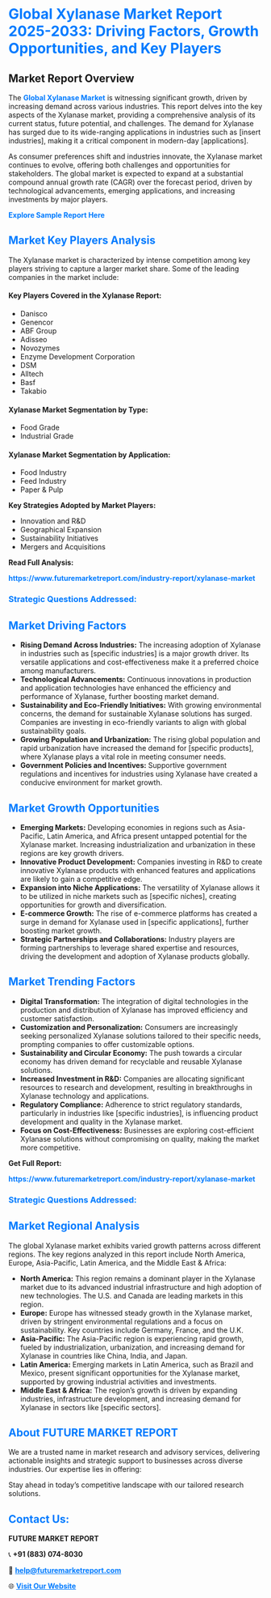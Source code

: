 <h1 style="color: #007BFF;">Global Xylanase Market Report 2025-2033: Driving Factors, Growth Opportunities, and Key Players</h1>

<section id="overview">
<h2>Market Report Overview</h2>
<p>The <a href="https://www.futuremarketreport.com/industry-report/xylanase-market" style="color: #007BFF; text-decoration: none;"><strong>Global Xylanase Market</strong></a> is witnessing significant growth, driven by increasing demand across various industries. This report delves into the key aspects of the Xylanase market, providing a comprehensive analysis of its current status, future potential, and challenges. The demand for Xylanase has surged due to its wide-ranging applications in industries such as [insert industries], making it a critical component in modern-day [applications].</p>
<p>As consumer preferences shift and industries innovate, the Xylanase market continues to evolve, offering both challenges and opportunities for stakeholders. The global market is expected to expand at a substantial compound annual growth rate (CAGR) over the forecast period, driven by technological advancements, emerging applications, and increasing investments by major players.</p>
</section>

<section id="overview">
<p><a href="https://www.futuremarketreport.com/request-sample/reportId=89014" style="color: #007BFF; text-decoration: none;"><strong>Explore Sample Report Here</strong></a></p>
</section>

<section id="key-players">
<h2 style="color: #007BFF;">Market Key Players Analysis</h2>
<p>The Xylanase market is characterized by intense competition among key players striving to capture a larger market share. Some of the leading companies in the market include:</p>
<h4>Key Players Covered in the Xylanase Report:</h4>
<ul><li>Danisco</li><li>Genencor</li><li>ABF Group</li><li>Adisseo</li><li>Novozymes</li><li>Enzyme Development Corporation</li><li>DSM</li><li>Alltech</li><li>Basf</li><li>Takabio</li></ul>
<h4>Xylanase Market Segmentation by Type:</h4>
<ul><li>Food Grade</li><li>Industrial Grade</li></ul>

<h4>Xylanase Market Segmentation by Application:</h4>
<ul><li>Food Industry</li><li>Feed Industry</li><li>Paper &amp; Pulp</li></ul>
<p><strong>Key Strategies Adopted by Market Players:</strong></p>
<ul>
<li>Innovation and R&D</li>
<li>Geographical Expansion</li>
<li>Sustainability Initiatives</li>
<li>Mergers and Acquisitions</li>
</ul>
</section>

<section>
<p><strong>Read Full Analysis: </strong></p><a href="https://www.futuremarketreport.com/industry-report/xylanase-market" style="color: #007BFF; text-decoration: none;"><strong>https://www.futuremarketreport.com/industry-report/xylanase-market</strong></a>
<h3 style="color: #007BFF;">Strategic Questions Addressed:</h3>
</section>

<section id="driving-factors">
<h2 style="color: #007BFF;">Market Driving Factors</h2>
<ul>
<li><strong>Rising Demand Across Industries:</strong> The increasing adoption of Xylanase in industries such as [specific industries] is a major growth driver. Its versatile applications and cost-effectiveness make it a preferred choice among manufacturers.</li>
<li><strong>Technological Advancements:</strong> Continuous innovations in production and application technologies have enhanced the efficiency and performance of Xylanase, further boosting market demand.</li>
<li><strong>Sustainability and Eco-Friendly Initiatives:</strong> With growing environmental concerns, the demand for sustainable Xylanase solutions has surged. Companies are investing in eco-friendly variants to align with global sustainability goals.</li>
<li><strong>Growing Population and Urbanization:</strong> The rising global population and rapid urbanization have increased the demand for [specific products], where Xylanase plays a vital role in meeting consumer needs.</li>
<li><strong>Government Policies and Incentives:</strong> Supportive government regulations and incentives for industries using Xylanase have created a conducive environment for market growth.</li>
</ul>
</section>

<section id="growth-opportunities">
<h2 style="color: #007BFF;">Market Growth Opportunities</h2>
<ul>
<li><strong>Emerging Markets:</strong> Developing economies in regions such as Asia-Pacific, Latin America, and Africa present untapped potential for the Xylanase market. Increasing industrialization and urbanization in these regions are key growth drivers.</li>
<li><strong>Innovative Product Development:</strong> Companies investing in R&D to create innovative Xylanase products with enhanced features and applications are likely to gain a competitive edge.</li>
<li><strong>Expansion into Niche Applications:</strong> The versatility of Xylanase allows it to be utilized in niche markets such as [specific niches], creating opportunities for growth and diversification.</li>
<li><strong>E-commerce Growth:</strong> The rise of e-commerce platforms has created a surge in demand for Xylanase used in [specific applications], further boosting market growth.</li>
<li><strong>Strategic Partnerships and Collaborations:</strong> Industry players are forming partnerships to leverage shared expertise and resources, driving the development and adoption of Xylanase products globally.</li>
</ul>
</section>

<section id="trending-factors">
<h2 style="color: #007BFF;">Market Trending Factors</h2>
<ul>
<li><strong>Digital Transformation:</strong> The integration of digital technologies in the production and distribution of Xylanase has improved efficiency and customer satisfaction.</li>
<li><strong>Customization and Personalization:</strong> Consumers are increasingly seeking personalized Xylanase solutions tailored to their specific needs, prompting companies to offer customizable options.</li>
<li><strong>Sustainability and Circular Economy:</strong> The push towards a circular economy has driven demand for recyclable and reusable Xylanase solutions.</li>
<li><strong>Increased Investment in R&D:</strong> Companies are allocating significant resources to research and development, resulting in breakthroughs in Xylanase technology and applications.</li>
<li><strong>Regulatory Compliance:</strong> Adherence to strict regulatory standards, particularly in industries like [specific industries], is influencing product development and quality in the Xylanase market.</li>
<li><strong>Focus on Cost-Effectiveness:</strong> Businesses are exploring cost-efficient Xylanase solutions without compromising on quality, making the market more competitive.</li>
</ul>
</section>

<section>
<p><strong>Get Full Report: </strong></p><a href="https://www.futuremarketreport.com/industry-report/xylanase-market" style="color: #007BFF; text-decoration: none;"><strong>https://www.futuremarketreport.com/industry-report/xylanase-market</strong></a>
<h3 style="color: #007BFF;">Strategic Questions Addressed:</h3>
</section>


<section id="regional-analysis">
<h2 style="color: #007BFF;">Market Regional Analysis</h2>
<p>The global Xylanase market exhibits varied growth patterns across different regions. The key regions analyzed in this report include North America, Europe, Asia-Pacific, Latin America, and the Middle East & Africa:</p>
<ul>
<li><strong>North America:</strong> This region remains a dominant player in the Xylanase market due to its advanced industrial infrastructure and high adoption of new technologies. The U.S. and Canada are leading markets in this region.</li>
<li><strong>Europe:</strong> Europe has witnessed steady growth in the Xylanase market, driven by stringent environmental regulations and a focus on sustainability. Key countries include Germany, France, and the U.K.</li>
<li><strong>Asia-Pacific:</strong> The Asia-Pacific region is experiencing rapid growth, fueled by industrialization, urbanization, and increasing demand for Xylanase in countries like China, India, and Japan.</li>
<li><strong>Latin America:</strong> Emerging markets in Latin America, such as Brazil and Mexico, present significant opportunities for the Xylanase market, supported by growing industrial activities and investments.</li>
<li><strong>Middle East & Africa:</strong> The region’s growth is driven by expanding industries, infrastructure development, and increasing demand for Xylanase in sectors like [specific sectors].</li>
</ul>
</section>

<footer>
<h2 style="color: #007BFF;">About FUTURE MARKET REPORT</h2>
<p>We are a trusted name in market research and advisory services, delivering actionable insights and strategic support to businesses across diverse industries. Our expertise lies in offering:</p>

<p>Stay ahead in today’s competitive landscape with our tailored research solutions.</p>

<h2 style="color: #007BFF;">Contact Us:</h2>
<p><strong>FUTURE MARKET REPORT</strong></p>
<p>📞 <strong>+91 (883) 074-8030</strong></p>
<p>📧 <strong><a href="mailto:help@futuremarketreport.com" style="color: #007BFF;">help@futuremarketreport.com</a></strong></p>
<p>🌐 <strong><a href="https://www.futuremarketreport.com/" style="color: #007BFF;">Visit Our Website</a></strong></p>
</footer>